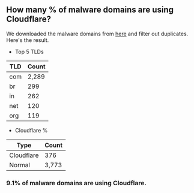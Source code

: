 ## How many % of malware domains are using Cloudflare?


We downloaded the malware domains from [here](https://urlhaus.abuse.ch) and filter out duplicates.
Here's the result.


[//]: # (start replacement)


- Top 5 TLDs

| TLD | Count |
| --- | --- |
| com | 2,289 |
| br | 299 |
| in | 262 |
| net | 120 |
| org | 119 |


- Cloudflare %

| Type | Count |
| --- | --- |
| Cloudflare | 376 |
| Normal | 3,773 |


### 9.1% of malware domains are using Cloudflare.